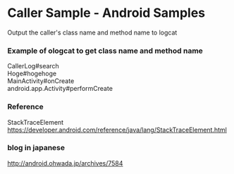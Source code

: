 Caller Sample - Android Samples
===============

Output the caller's class name and method name to logcat
 <br/>

### Example of ologcat to get class name and method name <br/>
CallerLog#search <br/>
Hoge#hogehoge <br/>
MainActivity#onCreate <br/>
android.app.Activity#performCreate <br/>

### Reference <br/>
StackTraceElement <br/>
https://developer.android.com/reference/java/lang/StackTraceElement.html <br/>

### blog in japanese <br/>
http://android.ohwada.jp/archives/7584


